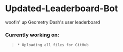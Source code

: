# Updated-Leaderboard-Bot
woofin' up Geometry Dash's user leaderboard
<br>
### Currently working on:
> ```
> * Uploading all files for GitHub
>```
